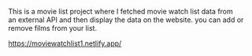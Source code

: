 This is a movie list project where I fetched movie watch list data from          
an external API and then display the data on the website. you can add or remove films from your list.                                                                                                                                               
  
https://moviewatchlist1.netlify.app/      
